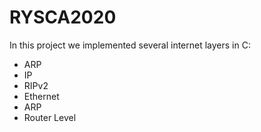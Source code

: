 # RYSCA2020

In this project we implemented several internet layers in C:

- ARP
- IP
- RIPv2
- Ethernet
- ARP
- Router Level
